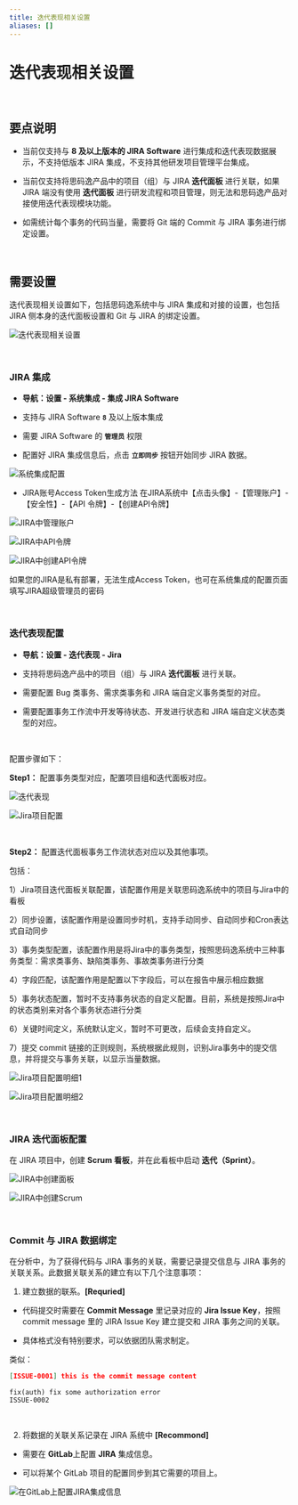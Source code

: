 ```yaml
---
title: 迭代表现相关设置
aliases: []
---
```


# 迭代表现相关设置

<br />

## 要点说明

-   当前仅支持与 **8 及以上版本的 JIRA Software** 进行集成和迭代表现数据展示，不支持低版本 JIRA 集成，不支持其他研发项目管理平台集成。

-   当前仅支持将思码逸产品中的项目（组）与 JIRA **迭代面板** 进行关联，如果 JIRA 端没有使用 **迭代面板** 进行研发流程和项目管理，则无法和思码逸产品对接使用迭代表现模块功能。

-   如需统计每个事务的代码当量，需要将 Git 端的 Commit 与 JIRA 事务进行绑定设置。

<br />

## 需要设置

迭代表现相关设置如下，包括思码逸系统中与 JIRA 集成和对接的设置，也包括 JIRA 侧本身的迭代面板设置和 Git 与 JIRA 的绑定设置。

![迭代表现相关设置](https://release-note.oss-cn-hongkong.aliyuncs.com/2022_v2/223_sprint_setup_01.png)

<br />

### JIRA 集成

-   **导航：设置 - 系统集成 - 集成 JIRA Software**

-   支持与 JIRA Software **`8`** 及以上版本集成

-   需要 JIRA Software 的 **`管理员`** 权限

-   配置好 JIRA 集成信息后，点击 **`立即同步`** 按钮开始同步 JIRA 数据。

![系统集成配置](https://release-note.oss-cn-hongkong.aliyuncs.com/2022_v2/223_sprint_setup_02.png)

-   JIRA账号Access Token生成方法
在JIRA系统中【点击头像】-【管理账户】-【安全性】-【API 令牌】-【创建API令牌】

![JIRA中管理账户](https://release-note.oss-cn-hongkong.aliyuncs.com/2022_v2/224_sprint_setup_03.png)

![JIRA中API令牌](https://release-note.oss-cn-hongkong.aliyuncs.com/2022_v2/225_sprint_setup_04.png)

![JIRA中创建API令牌](https://release-note.oss-cn-hongkong.aliyuncs.com/2022_v2/226_sprint_setup_05.png)

如果您的JIRA是私有部署，无法生成Access Token，也可在系统集成的配置页面填写JIRA超级管理员的密码

<br />

### 迭代表现配置

-   **导航：设置 - 迭代表现 - Jira**

-   支持将思码逸产品中的项目（组）与 JIRA **迭代面板** 进行关联。

-   需要配置 Bug 类事务、需求类事务和 JIRA 端自定义事务类型的对应。

-   需要配置事务工作流中开发等待状态、开发进行状态和 JIRA 端自定义状态类型的对应。

<br />

配置步骤如下：

**Step1：** 配置事务类型对应，配置项目组和迭代面板对应。

![迭代表现](https://release-note.oss-cn-hongkong.aliyuncs.com/2022_v2/227_sprint_setup_06.png)

![Jira项目配置](https://release-note.oss-cn-hongkong.aliyuncs.com/2022_v2/228_sprint_setup_07.png)

<br />

**Step2：** 配置迭代面板事务工作流状态对应以及其他事项。

包括：

1）Jira项目迭代面板关联配置，该配置作用是关联思码逸系统中的项目与Jira中的看板

2）同步设置，该配置作用是设置同步时机，支持手动同步、自动同步和Cron表达式自动同步

3）事务类型配置，该配置作用是将Jira中的事务类型，按照思码逸系统中三种事务类型：需求类事务、缺陷类事务、事故类事务进行分类

4）字段匹配，该配置作用是配置以下字段后，可以在报告中展示相应数据

5）事务状态配置，暂时不支持事务状态的自定义配置。目前，系统是按照Jira中的状态类别来对各个事务状态进行分类

6）关键时间定义，系统默认定义，暂时不可更改，后续会支持自定义。

7）提交 commit 链接的正则规则，系统根据此规则，识别Jira事务中的提交信息，并将提交与事务关联，以显示当量数据。

![Jira项目配置明细1](https://release-note.oss-cn-hongkong.aliyuncs.com/2022_v2/229_sprint_setup_08.png)

![Jira项目配置明细2](https://release-note.oss-cn-hongkong.aliyuncs.com/2022_v2/230_sprint_setup_09.png)

<br />

### JIRA 迭代面板配置

在 JIRA 项目中，创建 **Scrum 看板**，并在此看板中启动 **迭代（Sprint）**。

![JIRA中创建面板](https://release-note.oss-cn-hongkong.aliyuncs.com/2022_v2/231_sprint_setup_10.png)

![JIRA中创建Scrum](https://release-note.oss-cn-hongkong.aliyuncs.com/2022_v2/232_sprint_setup_11.png)

<br />

### Commit 与 JIRA 数据绑定

在分析中，为了获得代码与 JIRA 事务的关联，需要记录提交信息与 JIRA 事务的关联关系。此数据关联关系的建立有以下几个注意事项：

1. 建立数据的联系。**[Requried]**

-   代码提交时需要在 **Commit Message** 里记录对应的 **Jira Issue Key**，按照 commit message 里的 JIRA Issue Key 建立提交和 JIRA 事务之间的关联。

-   具体格式没有特别要求，可以依据团队需求制定。

类似：

```JSON
[ISSUE-0001] this is the commit message content
```

```
fix(auth) fix some authorization error
ISSUE-0002
```

<br />

2. 将数据的关联关系记录在 JIRA 系统中 **[Recommond]**

-   需要在 **GitLab**上配置 **JIRA** 集成信息。

-   可以将某个 GitLab 项目的配置同步到其它需要的项目上。

![在GitLab上配置JIRA集成信息](https://release-note.oss-cn-hongkong.aliyuncs.com/2022_v2/233_sprint_setup_12.png)

<br />

